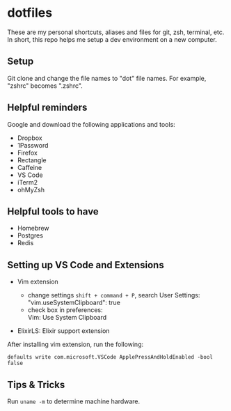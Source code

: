 # dotfiles
These are my personal shortcuts, aliases and files for git, zsh, terminal, etc.<br>
In short, this repo helps me setup a dev environment on a new computer.

## Setup
Git clone and change the file names to "dot" file names. For example, "zshrc" becomes ".zshrc".

## Helpful reminders
Google and download the following applications and tools:

- Dropbox
- 1Password
- Firefox
- Rectangle
- Caffeine
- VS Code
- iTerm2
- ohMyZsh

## Helpful tools to have
- Homebrew
- Postgres
- Redis

## Setting up VS Code and Extensions
- Vim extension
  - change settings `shift + command + P`, search User Settings:<br>
    "vim.useSystemClipboard": true
  - check box in preferences:<br>
  Vim: Use System Clipboard

- ElixirLS: Elixir support extension

After installing vim extension, run the following:
```
defaults write com.microsoft.VSCode ApplePressAndHoldEnabled -bool false
```

## Tips & Tricks
Run `uname -m` to determine machine hardware.

